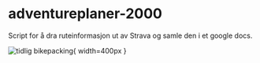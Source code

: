 # adventureplaner-2000

Script for å dra ruteinformasjon ut av Strava og samle den i et google docs.

![tidlig bikepacking](https://github.com/laralv/adventureplaner-2000/blob/master/URN%20NBN%20no-nb_foto_NF_WL_02381.jpg?raw=true "Tidlig bikepacking. Axel Lindahl/Nasjonalbiblioteket"){ width=400px }
